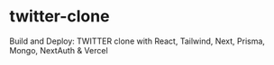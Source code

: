 # twitter-clone

Build and Deploy: TWITTER clone with React, Tailwind, Next, Prisma, Mongo, NextAuth & Vercel 
